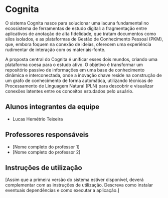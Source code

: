 # Cognita

O sistema Cognita nasce para solucionar uma lacuna fundamental no ecossistema de ferramentas de estudo digital: a fragmentação entre aplicativos de anotação de alta fidelidade, que tratam documentos como silos isolados, e as plataformas de Gestão de Conhecimento Pessoal (PKM), que, embora foquem na conexão de ideias, oferecem uma experiência rudimentar de interação com os materiais-fonte.   

A proposta central do Cognita é unificar esses dois mundos, criando uma plataforma coesa para o estudo ativo. O objetivo é transformar um repositório passivo de informações em uma base de conhecimento dinâmica e interconectada, onde a inovação chave reside na construção de um grafo de conhecimento de forma automática, utilizando técnicas de Processamento de Linguagem Natural (PLN) para descobrir e visualizar conexões latentes entre os conceitos estudados pelo usuário. 


## Alunos integrantes da equipe

* Lucas Hemétrio Teixeira

## Professores responsáveis

* [Nome completo do professor 1]
* [Nome completo do professor 2]

## Instruções de utilização

[Assim que a primeira versão do sistema estiver disponível, deverá complementar com as instruções de utilização. Descreva como instalar eventuais dependências e como executar a aplicação.]
